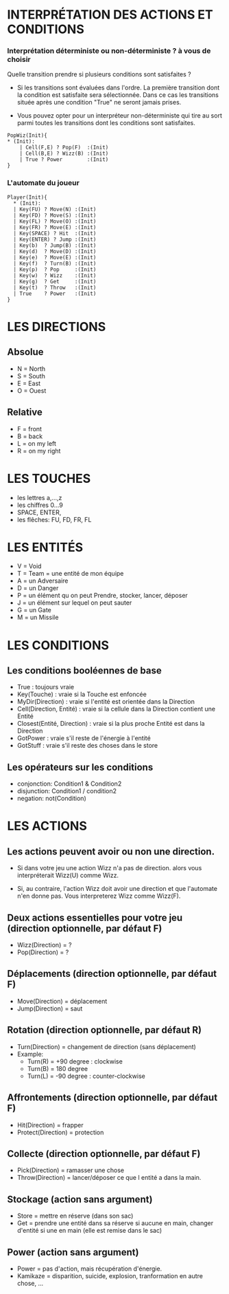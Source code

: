 # INTERPRÉTATION DES ACTIONS ET CONDITIONS

### Interprétation déterministe ou non-déterministe ? à vous de choisir

Quelle transition prendre si plusieurs conditions sont satisfaites ?

* Si les transitions sont évaluées dans l'ordre. La première transition dont la condition est satisfaite sera sélectionnée.
  Dans ce cas les transitions située après une condition "True" ne seront jamais prises.

* Vous pouvez opter pour un interpréteur non-déterministe qui tire au sort parmi toutes les transitions dont les conditions sont satisfaites. 

```ascii
PopWiz(Init){
* (Init): 
    | Cell(F,E) ? Pop(F)  :(Init)
    | Cell(B,E) ? Wizz(B) :(Init)
    | True ? Power        :(Init)  
}
```

### L'automate du joueur

```
Player(Init){
  * (Init):
  | Key(FU) ? Move(N) :(Init)
  | Key(FD) ? Move(S) :(Init)
  | Key(FL) ? Move(O) :(Init)
  | Key(FR) ? Move(E) :(Init)
  | Key(SPACE) ? Hit  :(Init)
  | Key(ENTER) ? Jump :(Init)
  | Key(b)  ? Jump(B) :(Init)
  | Key(d)  ? Move(D) :(Init)
  | Key(e)  ? Move(E) :(Init)
  | Key(f)  ? Turn(B) :(Init)
  | Key(p)  ? Pop     :(Init)
  | Key(w)  ? Wizz    :(Init)
  | Key(g)  ? Get     :(Init)
  | Key(t)  ? Throw   :(Init)
  | True    ? Power   :(Init)
}
```

# LES DIRECTIONS

## Absolue
- N = North
- S = South
- E = East
- O = Ouest

## Relative
- F = front
- B = back
- L = on my left
- R = on my right


# LES TOUCHES
- les lettres a,...,z
- les chiffres 0...9
- SPACE, ENTER,
- les flêches: FU, FD, FR, FL


# LES ENTITÉS

- V = Void
- T = Team = une entité de mon équipe
- A = un Adversaire
- D = un Danger
- P = un élément qu on peut Prendre, stocker, lancer, déposer
- J = un élément sur lequel on peut sauter
- G = un Gate
- M = un Missile


# LES CONDITIONS

## Les conditions booléennes de base
-  True : toujours vraie
-  Key(Touche) : vraie si la Touche est enfoncée
-  MyDir(Direction) : vraie si l'entité est orientée dans la Direction
-  Cell(Direction, Entité) : vraie si la cellule dans la Direction contient une Entité
-  Closest(Entité, Direction) : vraie si la plus proche Entité est dans la Direction
-  GotPower : vraie s'il reste de l'énergie à l'entité
-  GotStuff : vraie s'il reste des choses dans le store

## Les opérateurs sur les conditions
- conjonction: Condition1 & Condition2
- disjunction: Condition1 / condition2
- negation: not(Condition)


# LES ACTIONS

## Les actions peuvent avoir ou non une direction.

- Si dans votre jeu une action Wizz n'a pas de direction.
alors vous interpréterait Wizz(U) comme Wizz.

- Si, au contraire, l'action Wizz doit avoir une direction
et que l'automate n'en donne pas. Vous interpreterez Wizz comme Wizz(F).

## Deux actions essentielles pour votre jeu (direction optionnelle, par défaut F)
-  Wizz(Direction) = ?
-  Pop(Direction)  = ?

## Déplacements (direction optionnelle, par défaut F)
-  Move(Direction) = déplacement
-  Jump(Direction) = saut

## Rotation (direction optionnelle, par défaut R)
- Turn(Direction) = changement de direction (sans déplacement)
- Example:
    - Turn(R) = +90 degree : clockwise
    - Turn(B) = 180 degree
    - Turn(L) = -90 degree : counter-clockwise

## Affrontements (direction optionnelle, par défaut F)
-  Hit(Direction) = frapper
-  Protect(Direction) = protection

## Collecte (direction optionnelle, par défaut F)
-  Pick(Direction) = ramasser une chose
-  Throw(Direction) = lancer/déposer ce que l entité a dans la main.

## Stockage (action sans argument)
-  Store = mettre en réserve (dans son sac)
-  Get   = prendre une entité dans sa réserve si aucune en main, changer d'entité si une en main (elle est remise dans le sac)

## Power (action sans argument)
-  Power = pas d'action, mais récupération d'énergie.
-  Kamikaze =  disparition, suicide, explosion, tranformation en autre chose, ...
